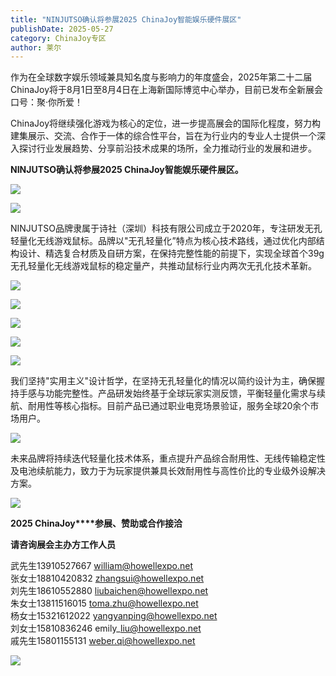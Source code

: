 ```yaml
---
title: "NINJUTSO确认将参展2025 ChinaJoy智能娱乐硬件展区"
publishDate: 2025-05-27
category: ChinaJoy专区
author: 莱尔
---
```


作为在全球数字娱乐领域兼具知名度与影响力的年度盛会，2025年第二十二届ChinaJoy将于8月1日至8月4日在上海新国际博览中心举办，目前已发布全新展会口号：聚·你所爱！

ChinaJoy将继续强化游戏为核心的定位，进一步提高展会的国际化程度，努力构建集展示、交流、合作于一体的综合性平台，旨在为行业内的专业人士提供一个深入探讨行业发展趋势、分享前沿技术成果的场所，全力推动行业的发展和进步。

**NINJUTSO确认将参展2025 ChinaJoy智能娱乐硬件展区。**

![](https://ec-net-1251389766.cos.ap-shanghai.myqcloud.com/wp-content/uploads/2025/05/20250527145749931.png)

![](https://ec-net-1251389766.cos.ap-shanghai.myqcloud.com/wp-content/uploads/2025/05/20250527145756346.png)

NINJUTSO品牌隶属于诗社（深圳）科技有限公司成立于2020年，专注研发无孔轻量化无线游戏鼠标。品牌以"无孔轻量化”特点为核心技术路线，通过优化内部结构设计、精选复合材质及自研方案，在保持完整性能的前提下，实现全球首个39g无孔轻量化无线游戏鼠标的稳定量产，共推动鼠标行业内两次无孔化技术革新。

![](https://ec-net-1251389766.cos.ap-shanghai.myqcloud.com/wp-content/uploads/2025/05/20250527145813944.png)

![](https://ec-net-1251389766.cos.ap-shanghai.myqcloud.com/wp-content/uploads/2025/05/20250527145816849.png)

![](https://ec-net-1251389766.cos.ap-shanghai.myqcloud.com/wp-content/uploads/2025/05/20250527145819380.png)

![](https://ec-net-1251389766.cos.ap-shanghai.myqcloud.com/wp-content/uploads/2025/05/20250527145821557.png)

![](https://ec-net-1251389766.cos.ap-shanghai.myqcloud.com/wp-content/uploads/2025/05/20250527145824993.png)

我们坚持"实用主义"设计哲学，在坚持无孔轻量化的情况以简约设计为主，确保握持手感与功能完整性。产品研发始终基于全球玩家实测反馈，平衡轻量化需求与续航、耐用性等核心指标。目前产品已通过职业电竞场景验证，服务全球20余个市场用户。

![](https://ec-net-1251389766.cos.ap-shanghai.myqcloud.com/wp-content/uploads/2025/05/20250527145827971.png)

未来品牌将持续迭代轻量化技术体系，重点提升产品综合耐用性、无线传输稳定性及电池续航能力，致力于为玩家提供兼具长效耐用性与高性价比的专业级外设解决方案。

![](https://ec-net-1251389766.cos.ap-shanghai.myqcloud.com/wp-content/uploads/2025/05/20250527145831507.png)

**2025 ChinaJoy****参展、赞助或合作接洽**

**请咨询展会主办方工作人员**

武先生13910527667 william@howellexpo.net  
张女士18810420832 zhangsui@howellexpo.net  
刘先生18610552880 liubaichen@howellexpo.net  
朱女士13811516015 toma.zhu@howellexpo.net  
杨女士15321612022 yangyanping@howellexpo.net  
刘女士15810836246 emily\_liu@howellexpo.net  
戚先生15801155131 weber.qi@howellexpo.net

![](https://ec-net-1251389766.cos.ap-shanghai.myqcloud.com/wp-content/uploads/2025/05/20250527145834932.png)
